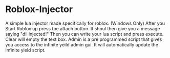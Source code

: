 # Roblox-Injector
A simple lua injector made specifically for roblox. (Windows Only)
After you Start Roblox up press the attach button. It shoul then give you a message saying "dll injected!"
Then you can write your lua script and press execute.
Clear will empty the text box.
Admin is a pre programmed script that gives you access to the infinite yeild admin gui. It will automatically update the infinite yield script.
